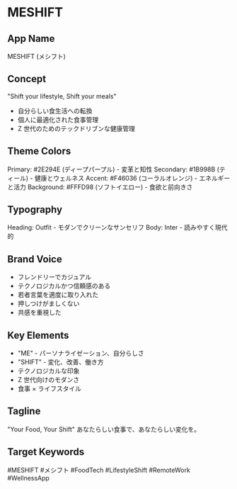 # MESHIFT

## App Name

MESHIFT (メシフト)

## Concept

"Shift your lifestyle, Shift your meals"

- 自分らしい食生活への転換
- 個人に最適化された食事管理
- Z 世代のためのテックドリブンな健康管理

## Theme Colors

Primary: #2E294E (ディープパープル) - 変革と知性
Secondary: #1B998B (ティール) - 健康とウェルネス
Accent: #F46036 (コーラルオレンジ) - エネルギーと活力
Background: #FFFD98 (ソフトイエロー) - 食欲と前向きさ

## Typography

Heading: Outfit - モダンでクリーンなサンセリフ
Body: Inter - 読みやすく現代的

## Brand Voice

- フレンドリーでカジュアル
- テクノロジカルかつ信頼感のある
- 若者言葉を適度に取り入れた
- 押しつけがましくない
- 共感を重視した

## Key Elements

- "ME" - パーソナライゼーション、自分らしさ
- "SHIFT" - 変化、改善、働き方
- テクノロジカルな印象
- Z 世代向けのモダンさ
- 食事 × ライフスタイル

## Tagline

"Your Food, Your Shift"
あなたらしい食事で、あなたらしい変化を。

## Target Keywords

#MESHIFT #メシフト #FoodTech #LifestyleShift #RemoteWork #WellnessApp

